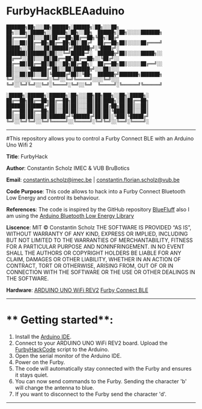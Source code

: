 # FurbyHackBLEAaduino
```
███████╗██╗░░░██╗██████╗░██████╗░██╗░░░██╗  ██╗░░██╗░█████╗░░█████╗░██╗░░██╗  ██████╗░██╗░░░░░███████╗
██╔════╝██║░░░██║██╔══██╗██╔══██╗╚██╗░██╔╝  ██║░░██║██╔══██╗██╔══██╗██║░██╔╝  ██╔══██╗██║░░░░░██╔════╝
█████╗░░██║░░░██║██████╔╝██████╦╝░╚████╔╝░  ███████║███████║██║░░╚═╝█████═╝░  ██████╦╝██║░░░░░█████╗░░
██╔══╝░░██║░░░██║██╔══██╗██╔══██╗░░╚██╔╝░░  ██╔══██║██╔══██║██║░░██╗██╔═██╗░  ██╔══██╗██║░░░░░██╔══╝░░
██║░░░░░╚██████╔╝██║░░██║██████╦╝░░░██║░░░  ██║░░██║██║░░██║╚█████╔╝██║░╚██╗  ██████╦╝███████╗███████╗
╚═╝░░░░░░╚═════╝░╚═╝░░╚═╝╚═════╝░░░░╚═╝░░░  ╚═╝░░╚═╝╚═╝░░╚═╝░╚════╝░╚═╝░░╚═╝  ╚═════╝░╚══════╝╚══════╝

░█████╗░██████╗░██████╗░██╗░░░██╗██╗███╗░░██╗░█████╗░
██╔══██╗██╔══██╗██╔══██╗██║░░░██║██║████╗░██║██╔══██╗
███████║██████╔╝██║░░██║██║░░░██║██║██╔██╗██║██║░░██║
██╔══██║██╔══██╗██║░░██║██║░░░██║██║██║╚████║██║░░██║
██║░░██║██║░░██║██████╔╝╚██████╔╝██║██║░╚███║╚█████╔╝
╚═╝░░╚═╝╚═╝░░╚═╝╚═════╝░░╚═════╝░╚═╝╚═╝░░╚══╝░╚════╝░                                                                                          
```
------------------------------------------------------- 

#This repository allows you to control a Furby Connect BLE with an Arduino Uno Wifi 2

  **Title**:      FurbyHack
  
  **Author**:     Constantin Scholz IMEC & VUB BruBotics
  
  **Email**:      constantin.scholz@imec.be | constantin.florian.scholz@vub.be
  
  **Code 
  Purpose**:    This code allows to hack into a Furby Connect Bluetooth Low Energy and control its behaviour. 
  
  **References**: The code is inspired by the GitHub repository [BlueFluff](https://github.com/Jeija/bluefluff)  also 
              I am using the [Arduino Bluetooth Low Energy Library](https://github.com/arduino-libraries/ArduinoBLE)
              
  **Liscence**:   MIT © Constantin Scholz
              THE SOFTWARE IS PROVIDED “AS IS”, WITHOUT WARRANTY OF ANY KIND, EXPRESS OR IMPLIED, 
              INCLUDING BUT NOT LIMITED TO THE WARRANTIES OF MERCHANTABILITY, FITNESS FOR A PARTICULAR 
              PURPOSE AND NONINFRINGEMENT. IN NO EVENT SHALL THE AUTHORS OR COPYRIGHT HOLDERS BE LIABLE FOR ANY CLAIM, 
              DAMAGES OR OTHER LIABILITY, WHETHER IN AN ACTION OF CONTRACT, TORT OR OTHERWISE, ARISING FROM, 
              OUT OF OR IN CONNECTION WITH THE SOFTWARE OR THE USE OR OTHER DEALINGS IN THE SOFTWARE.

 **Hardware**:    [ARDUINO UNO WiFi REV2](http://store.arduino.cc/products/arduino-uno-wifi-rev2)
              [Furby Connect BLE](https://furby.hasbro.com/en-us) 
              
              
 -------------------
 
# ** Getting started**: 
1. Install the [Arduino IDE](https://www.arduino.cc/en/software). 
2. Connect to your ARDUINO UNO WiFi REV2 board. Upload the [FurbyHackCode](../FurbyHackCode/FurbyHackCode.ino) script to the Arduino.
3. Open the serial monitor of the Arduino IDE.
4. Power on the Furby. 
5. The code will automatically stay connected with the Furby and ensures it stays quiet.
6. You can now send commands to the Furby. Sending the character 'b' will change the antenna to blue.
7. If you want to disconnect to the Furby send the character 'd'.
              
 -------------------
